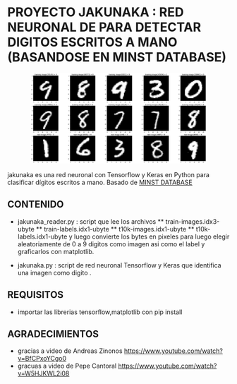 # PROYECTO JAKUNAKA : RED NEURONAL DE PARA DETECTAR DIGITOS ESCRITOS A MANO (BASANDOSE EN MINST DATABASE)
<p align="center">
  <img src="logo.png" width="400" alt="MINST DATABASE">
</p>

jakunaka es una red neuronal con Tensorflow y Keras en Python para clasificar dígitos escritos a mano. Basado de [MINST DATABASE](https://yann.lecun.com/exdb/mnist/)

## CONTENIDO
* jakunaka_reader.py : script que lee los archivos
  ** train-images.idx3-ubyte
  ** train-labels.idx1-ubyte
  ** t10k-images.idx1-ubyte
  ** t10k-labels.idx1-ubyte
y luego convierte los bytes en pixeles para luego elegir aleatoriamente de 0 a 9 digitos como imagen asi como el label y graficarlos con matplotlib.

* jakunaka.py : script de red neuronal Tensorflow y Keras que identifica una imagen como digito .


## REQUISITOS
* importar las librerias tensorflow,matplotlib con pip install

## AGRADECIMIENTOS
* gracias a video de Andreas Zinonos https://www.youtube.com/watch?v=BfCPxoYCgo0
* gracuas a video de Pepe Cantoral https://www.youtube.com/watch?v=W5HJKWL2i08
